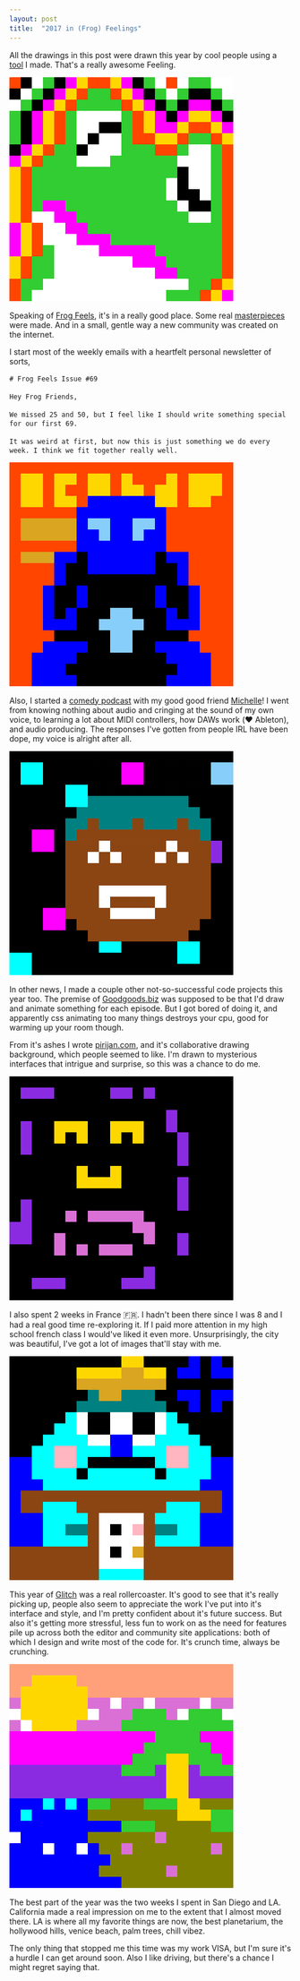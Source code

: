 ```yaml
---
layout: post
title:  "2017 in (Frog) Feelings"
---
```


All the drawings in this post were drawn this year by cool people using a [tool](http://frogfeels.com) I made. That's a really awesome Feeling.

<img alt="trippy frog" src="/images/2018/f6d39cc8-dec3-4632-a882-1f9e29e25604.png">


Speaking of [Frog Feels](http://frogfeels.com), it's in a really good place. Some real [masterpieces](https://frogfeels.glitch.me/masterpieces) were made. And in a small, gentle way a new community was created on the internet.

I start most of the weekly emails with a heartfelt personal newsletter of sorts,

```
# Frog Feels Issue #69

Hey Frog Friends,

We missed 25 and 50, but I feel like I should write something special for our first 69.

It was weird at first, but now this is just something we do every week. I think we fit together really well.

```

<img alt="starboy cover art" src="/images/2018/875ac917-b3ee-4b20-813e-2799e24d345d.png">

Also, I started a [comedy podcast](https://itunes.apple.com/us/podcast/good-goods/id1217665170?mt=2) with my good good friend [Michelle](https://twitter.com/mjbearheart)! I went from knowing nothing about audio and cringing at the sound of my own voice, to learning a lot about MIDI controllers, how DAWs work (❤️ Ableton), and audio producing. The responses I've gotten from people IRL have been dope, my voice is alright after all.

<img alt="cupcake pirijan" src="/images/2018/9668112c-96b4-4412-98cf-da819e88d857.png">

In other news, I made a couple other not-so-successful code projects this year too. The premise of [Goodgoods.biz](http://goodgoods.glitch.me) was supposed to be that I'd draw and animate something for each episode. But I got bored of doing it, and apparently css animating too many things destroys your cpu, good for warming up your room though.

From it's ashes I wrote [pirijan.com](http://pirijan.com), and it's collaborative drawing background, which people seemed to like. I'm drawn to mysterious interfaces that intrigue and surprise, so this was a chance to do me.

<img alt="positive grimace" src="/images/2018/397c381f-670c-479e-a375-83e7c3de4e55.png">

I also spent 2 weeks in France 🇫🇷. I hadn't been there since I was 8 and I had a real good time re-exploring it. If I paid more attention in my high school french class I would've liked it even more. Unsurprisingly, the city was beautiful, I've got a lot of images that'll stay with me.

<img alt="sadface" src="/images/2018/30b15fca-926a-47a6-a731-6fa92bf00f1e.png">

This year of [Glitch](https://glitch.com) was a real rollercoaster. It's good to see that it's really picking up, people also seem to appreciate the work I've put into it's interface and style, and I'm pretty confident about it's future success. But also it's getting more stressful, less fun to work on as the need for features pile up across both the editor and community site applications: both of which I design and write most of the code for. It's crunch time, always be crunching.

<img alt="california" src="/images/2018/a5d9dfa4-0744-4258-8001-a95f8d28c161.png">

The best part of the year was the two weeks I spent in San Diego and LA. California made a real impression on me to the extent that I almost moved there. LA is where all my favorite things are now, the best planetarium, the hollywood hills, venice beach, palm trees, chill vibez. 

The only thing that stopped me this time was my work VISA, but I'm sure it's a hurdle I can get around soon. Also I like driving, but there's a chance I might regret saying that.
